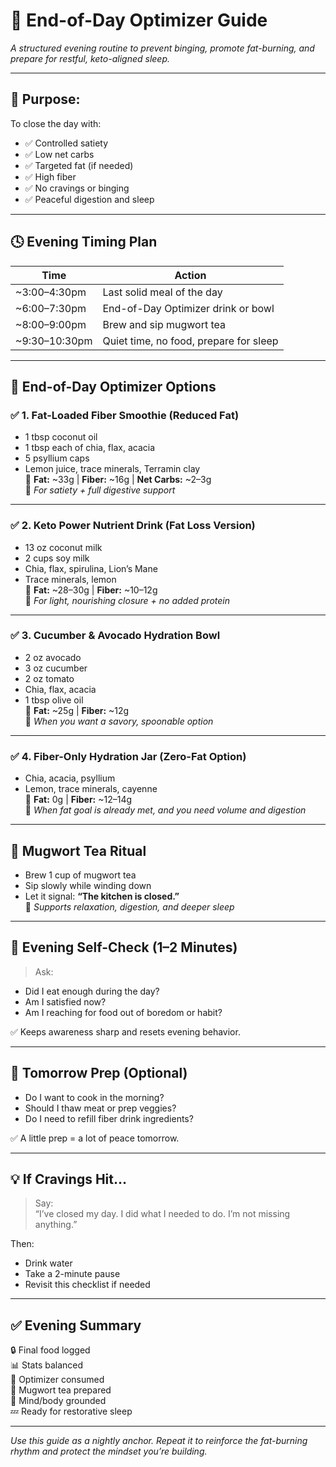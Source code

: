 # 🌙 End-of-Day Optimizer Guide  
*A structured evening routine to prevent binging, promote fat-burning, and prepare for restful, keto-aligned sleep.*

---

## 🎯 Purpose:
To close the day with:
- ✅ Controlled satiety  
- ✅ Low net carbs  
- ✅ Targeted fat (if needed)  
- ✅ High fiber  
- ✅ No cravings or binging  
- ✅ Peaceful digestion and sleep  

---

## 🕓 Evening Timing Plan

| Time           | Action                                  |
|----------------|------------------------------------------|
| ~3:00–4:30pm   | Last solid meal of the day  
| ~6:00–7:30pm   | End-of-Day Optimizer drink or bowl  
| ~8:00–9:00pm   | Brew and sip mugwort tea  
| ~9:30–10:30pm  | Quiet time, no food, prepare for sleep  

---

## 🥣 End-of-Day Optimizer Options

### ✅ 1. **Fat-Loaded Fiber Smoothie (Reduced Fat)**
- 1 tbsp coconut oil  
- 1 tbsp each of chia, flax, acacia  
- 5 psyllium caps  
- Lemon juice, trace minerals, Terramin clay  
🧾 **Fat:** ~33g | **Fiber:** ~16g | **Net Carbs:** ~2–3g  
🧠 *For satiety + full digestive support*

---

### ✅ 2. **Keto Power Nutrient Drink (Fat Loss Version)**
- 13 oz coconut milk  
- 2 cups soy milk  
- Chia, flax, spirulina, Lion’s Mane  
- Trace minerals, lemon  
🧾 **Fat:** ~28–30g | **Fiber:** ~10–12g  
🧠 *For light, nourishing closure + no added protein*

---

### ✅ 3. **Cucumber & Avocado Hydration Bowl**
- 2 oz avocado  
- 3 oz cucumber  
- 2 oz tomato  
- Chia, flax, acacia  
- 1 tbsp olive oil  
🧾 **Fat:** ~25g | **Fiber:** ~12g  
🧠 *When you want a savory, spoonable option*

---

### ✅ 4. **Fiber-Only Hydration Jar (Zero-Fat Option)**
- Chia, acacia, psyllium  
- Lemon, trace minerals, cayenne  
🧾 **Fat:** 0g | **Fiber:** ~12–14g  
🧠 *When fat goal is already met, and you need volume and digestion*

---

## 🌿 Mugwort Tea Ritual
- Brew 1 cup of mugwort tea  
- Sip slowly while winding down  
- Let it signal: **“The kitchen is closed.”**  
🧠 *Supports relaxation, digestion, and deeper sleep*

---

## 🧠 Evening Self-Check (1–2 Minutes)

> Ask:
- Did I eat enough during the day?  
- Am I satisfied now?  
- Am I reaching for food out of boredom or habit?

✅ Keeps awareness sharp and resets evening behavior.

---

## 📝 Tomorrow Prep (Optional)

- Do I want to cook in the morning?  
- Should I thaw meat or prep veggies?  
- Do I need to refill fiber drink ingredients?

✅ A little prep = a lot of peace tomorrow.

---

## 💡 If Cravings Hit…

> Say:  
> “I’ve closed my day. I did what I needed to do. I’m not missing anything.”

Then:
- Drink water  
- Take a 2-minute pause  
- Revisit this checklist if needed

---

## ✅ Evening Summary

🔒 Final food logged  
📊 Stats balanced  
🥣 Optimizer consumed  
🌿 Mugwort tea prepared  
🧘 Mind/body grounded  
💤 Ready for restorative sleep

---

*Use this guide as a nightly anchor. Repeat it to reinforce the fat-burning rhythm and protect the mindset you’re building.*
